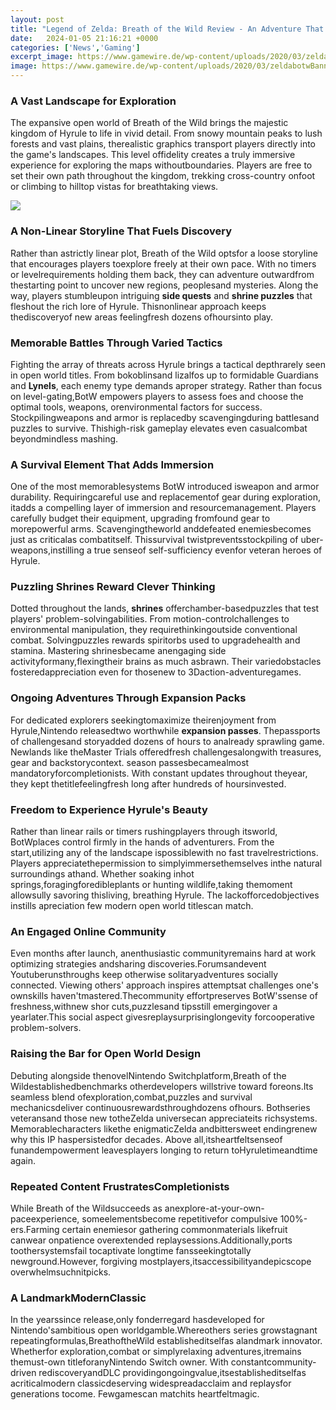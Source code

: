 ```yaml
---
layout: post
title: "Legend of Zelda: Breath of the Wild Review - An Adventure That Keeps on Giving"
date:   2024-01-05 21:16:21 +0000
categories: ['News','Gaming']
excerpt_image: https://www.gamewire.de/wp-content/uploads/2020/03/zeldabotwBanner.jpg
image: https://www.gamewire.de/wp-content/uploads/2020/03/zeldabotwBanner.jpg
---
```


### A Vast Landscape for Exploration
The expansive open world of Breath of the Wild brings the majestic kingdom of Hyrule to life in vivid detail. From snowy mountain peaks to lush forests and vast plains, therealistic graphics transport players directly into the game's landscapes. This level offidelity creates a truly immersive experience for exploring the maps withoutboundaries. Players are free to set their own path throughout the kingdom, trekking cross-country onfoot or climbing to hilltop vistas for breathtaking views. 

![](http://images.nintendolife.com/screenshots/81290/large.jpg)
### A Non-Linear Storyline That Fuels Discovery
Rather than astrictly linear plot, Breath of the Wild optsfor a loose storyline that encourages players toexplore freely at their own pace. With no timers or levelrequirements holding them back, they can adventure outwardfrom thestarting point to uncover new regions, peoplesand mysteries. Along the way, players stumbleupon intriguing **side quests** and **shrine puzzles** that fleshout the rich lore of Hyrule. Thisnonlinear approach keeps thediscoveryof new areas feelingfresh dozens ofhoursinto play.
### Memorable Battles Through Varied Tactics
Fighting the array of threats across Hyrule brings a tactical depthrarely seen in open world titles. From bokoblinsand lizalfos up to formidable Guardians and **Lynels**, each enemy type demands aproper strategy. Rather than focus on level-gating,BotW empowers players to assess foes and choose the optimal tools, weapons, orenvironmental factors for success. Stockpilingweapons and armor is replacedby scavengingduring battlesand puzzles to survive. Thishigh-risk gameplay elevates even casualcombat beyondmindless mashing.
### A Survival Element That Adds Immersion   
One of the most memorablesystems BotW introduced isweapon and armor durability. Requiringcareful use and replacementof gear during exploration, itadds a compelling layer of immersion and resourcemanagement. Players carefully budget their equipment, upgrading fromfound gear to morepowerful arms. Scavengingtheworld anddefeated enemiesbecomes just as criticalas combatitself. Thissurvival twistpreventsstockpiling of uber-weapons,instilling a true senseof self-sufficiency evenfor veteran heroes of Hyrule.
### Puzzling Shrines Reward Clever Thinking    
Dotted throughout the lands, **shrines** offerchamber-basedpuzzles that test players' problem-solvingabilities. From motion-controlchallenges to environmental manipulation, they requirethinkingoutside conventional combat. Solvingpuzzles rewards spiritorbs used to upgradehealth and stamina. Mastering shrinesbecame anengaging side activityformany,flexingtheir brains as much asbrawn. Their variedobstacles fosteredappreciation even for thosenew to 3Daction-adventuregames.
### Ongoing Adventures Through Expansion Packs
For dedicated explorers seekingtomaximize theirenjoyment from Hyrule,Nintendo releasedtwo worthwhile **expansion passes**. Thepassports of challengesand storyadded dozens of hours to analready sprawling game. Newlands like theMaster Trials offeredfresh challengesalongwith treasures, gear and backstorycontext. season passesbecamealmost mandatoryforcompletionists. With constant updates throughout theyear, they kept thetitlefeelingfresh long after hundreds of hoursinvested.
### Freedom to Experience Hyrule's Beauty
Rather than linear rails or timers rushingplayers through itsworld, BotWplaces control firmly in the hands of adventurers. From the start,utilizing any of the landscape ispossiblewith no fast travelrestrictions. Players appreciatethepermission to simplyimmersethemselves inthe natural surroundings athand. Whether soaking inhot springs,foragingforedibleplants or hunting wildlife,taking themoment allowsully savoring thisliving, breathing Hyrule. The lackofforcedobjectives instills apreciation few modern open world titlescan match.
### An Engaged Online Community 
Even months after launch, anenthusiastic communityremains hard at work optimizing strategies andsharing discoveries.Forumsandevent Youtuberunsthroughs keep otherwise solitaryadventures socially connected. Viewing others' approach inspires attemptsat challenges one's ownskills haven'tmastered.Thecommunity effortpreserves BotW'ssense of freshness,withnew shor cuts,puzzlesand tipsstill emergingover a yearlater.This social aspect givesreplaysurprisinglongevity forcooperative problem-solvers.
### Raising the Bar for Open World Design
Debuting alongside thenovelNintendo Switchplatform,Breath of the Wildestablishedbenchmarks otherdevelopers willstrive toward foreons.Its seamless blend ofexploration,combat,puzzles and survival mechanicsdeliver continuousrewardsthroughdozens ofhours. Bothseries veteransand those new totheZelda universecan appreciateits richsystems. Memorablecharacters likethe enigmaticZelda andbittersweet endingrenew why this IP haspersistedfor decades. Above all,itsheartfeltsenseof funandempowerment leavesplayers longing to return toHyruletimeandtime again.
### Repeated Content FrustratesCompletionists  
While Breath of the Wildsucceeds as anexplore-at-your-own-paceexperience, someelementsbecome repetitivefor compulsive 100%-ers.Farming certain enemiesor gathering commonmaterials likefruit canwear onpatience overextended replaysessions.Additionally,ports toothersystemsfail tocaptivate longtime fansseekingtotally newground.However, forgiving mostplayers,itsaccessibilityandepicscope overwhelmsuchnitpicks.
### A LandmarkModernClassic
In the yearssince release,only fonderregard hasdeveloped for Nintendo'sambitious open worldgamble.Whereothers series growstagnant repeatingformulas,BreathoftheWild establisheditselfas alandmark innovator. Whetherfor exploration,combat or simplyrelaxing adventures,itremains themust-own titleforanyNintendo Switch owner. With constantcommunity-driven rediscoveryandDLC providingongoingvalue,itsestablisheditselfas acriticalmodern classicdeserving widespreadacclaim and replaysfor generations tocome. Fewgamescan matchits heartfeltmagic.